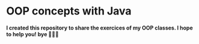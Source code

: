 # OOP concepts with Java
__I created this repository to share the exercices of my OOP classes. I hope to help you! bye 👋👋👋__
